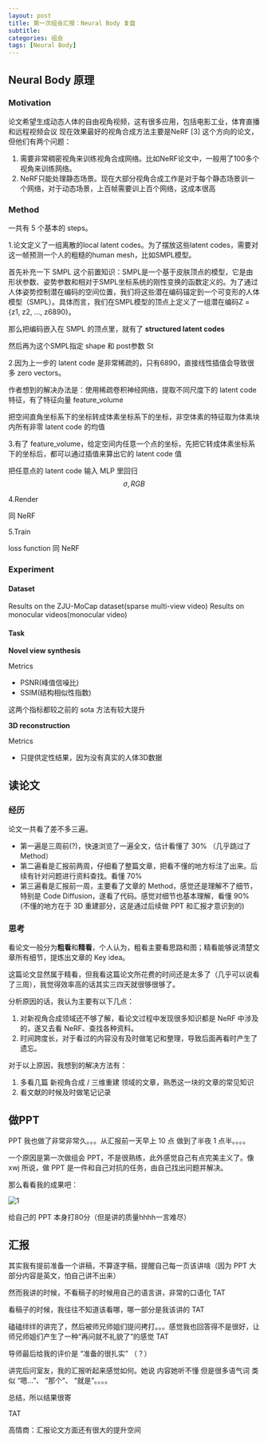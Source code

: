 ```yaml
---
layout: post
title: 第一次组会汇报：Neural Body 复盘
subtitle: 
categories: 组会
tags: [Neural Body]
---
```

## Neural Body 原理
### Motivation
论文希望生成动态人体的自由视角视频，这有很多应用，包括电影工业，体育直播和远程视频会议
现在效果最好的视角合成方法主要是NeRF [3] 这个方向的论文，但他们有两个问题：
1. 需要非常稠密视角来训练视角合成网络。比如NeRF论文中，一般用了100多个视角来训练网络。
2. NeRF只能处理静态场景。现在大部分视角合成工作是对于每个静态场景训一个网络，对于动态场景，上百帧需要训上百个网络，这成本很高

### Method
一共有 5 个基本的 steps。

1.论文定义了一组离散的local latent codes。为了摆放这些latent codes，需要对这一帧预测一个人的粗糙的human mesh，比如SMPL模型。

首先补充一下 SMPL 这个前置知识：SMPL是一个基于皮肤顶点的模型，它是由形状参数、姿势参数和相对于SMPL坐标系统的刚性变换的函数定义的。为了通过人体姿势控制潜在编码的空间位置，我们将这些潜在编码锚定到一个可变形的人体模型（SMPL）。具体而言，我们在SMPL模型的顶点上定义了一组潜在编码Z = {z1, z2, ..., z6890}。

那么把编码嵌入在 SMPL 的顶点里，就有了 **structured latent codes**

然后再为这个SMPL指定 shape 和 post参数 St

2.因为上一步的 latent code 是非常稀疏的，只有6890，直接线性插值会导致很多 zero vectors。

作者想到的解决办法是：使用稀疏卷积神经网络，提取不同尺度下的 latent code 特征，有了特征向量 feature_volume

把空间直角坐标系下的坐标转成体素坐标系下的坐标，非空体素的特征取为体素块内所有非零 latent code 的均值

3.有了 feature_volume，给定空间内任意一个点的坐标，先把它转成体素坐标系下的坐标后，都可以通过插值来算出它的 latent code 值

把任意点的 latent code 输入 MLP 里回归 $$\sigma, RGB$$

4.Render 

同 NeRF

5.Train

loss function 同 NeRF

### Experiment
#### Dataset
Results on the ZJU-MoCap dataset(sparse multi-view video)
Results on monocular videos(monocular video)
#### Task
**Novel view synthesis**

Metrics
- PSNR(峰值信噪比)
- SSIM(结构相似性指数)

这两个指标都较之前的 sota 方法有较大提升

**3D reconstruction**

Metrics
- 只提供定性结果，因为没有真实的人体3D数据

## 读论文
### 经历
论文一共看了差不多三遍。
- 第一遍是三周前(?)，快速浏览了一遍全文，估计看懂了 30% （几乎跳过了 Method）
- 第二遍看是汇报前两周，仔细看了整篇文章，把看不懂的地方标注了出来。后续有针对问题进行资料查找。看懂 70%
- 第三遍看是汇报前一周，主要看了文章的 Method，感觉还是理解不了细节，特别是 Code Diffusion，遂看了代码。感觉对细节也基本理解，看懂 90% (不懂的地方在于 3D 重建部分，这是通过后续做 PPT 和汇报才意识到的)

### 思考
看论文一般分为**粗看**和**精看**，个人认为，粗看主要看思路和图；精看能够说清楚文章所有细节，提炼出文章的 Key idea。

这篇论文显然属于精看，但我看这篇论文所花费的时间还是太多了（几乎可以说看了三周），我觉得效率高的话其实三四天就很够很够了。

分析原因的话，我认为主要有以下几点：
1. 对新视角合成领域还不够了解，看论文过程中发现很多知识都是 NeRF 中涉及的，遂又去看 NeRF、查找各种资料。
2. 时间跨度长，对于看过的内容没有及时做笔记和整理，导致后面再看时产生了遗忘。

对于以上原因，我想到的解决方法有：
1. 多看几篇 新视角合成 / 三维重建 领域的文章，熟悉这一块的文章的常见知识
2. 看文献的时候及时做笔记记录

## 做PPT
PPT 我也做了非常非常久。。。从汇报前一天早上 10 点 做到了半夜 1 点半。。。。

一个原因是第一次做组会 PPT，不是很熟练，此外感觉自己有点完美主义了。像 xwj 所说，做 PPT 是一件和自己对抗的任务，由自己找出问题并解决。

那么看看我的成果吧：

![1](https://picss.sunbangyan.cn/2023/12/26/65f334b2629645fc6796c6b2e65f56ab.jpeg)

给自己的 PPT 本身打80分（但是讲的质量hhhh一言难尽）

## 汇报
其实我有提前准备一个讲稿，不算逐字稿，提醒自己每一页该讲啥（因为 PPT 大部分内容是英文，怕自己讲不出来）

然而我讲的时候，不看稿子的时候用自己的语言讲，非常的口语化 TAT 

看稿子的时候，我往往不知道该看哪，哪一部分是我该讲的 TAT

磕磕绊绊的讲完了，然后被师兄师姐们提问拷打。。。感觉我也回答得不是很好，让师兄师姐们产生了一种“再问就不礼貌了”的感觉 TAT

导师最后给我的评价是 “准备的很扎实” （？）

讲完后问室友，我的汇报听起来感觉如何。她说 内容她听不懂 但是很多语气词 类似 “嗯...”、 “那个”、 “就是”。。。。 

总结，所以结果很寄

TAT

高情商：汇报论文方面还有很大的提升空间

